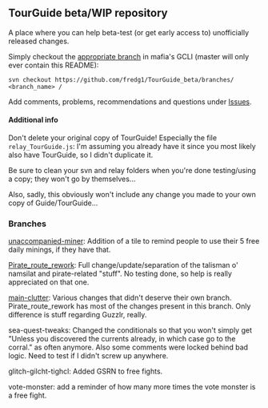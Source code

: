 ## TourGuide beta/WIP repository

A place where you can help beta-test (or get early access to) unofficially released changes.

Simply checkout the [appropriate branch](https://github.com/fredg1/TourGuide_beta/branches) in mafia's GCLI (master will only ever contain this README):

`svn checkout https://github.com/fredg1/TourGuide_beta/branches/ <branch_name> /`

Add comments, problems, recommendations and questions under [Issues](https://github.com/fredg1/TourGuide_beta/issues).


#### Additional info
Don't delete your original copy of TourGuide! Especially the file `relay_TourGuide.js`: I'm assuming you already have it since you most likely also have TourGuide, so I didn't duplicate it.

Be sure to clean your svn and relay folders when you're done testing/using a copy; they won't go by themselves...


Also, sadly, this obviously won't include any change you made to your own copy of Guide/TourGuide...

### Branches

[unaccompanied-miner](https://github.com/cdrock/TourGuide/pull/17): Addition of a tile to remind people to use their 5 free daily minings, if they have that.

[Pirate_route_rework](https://github.com/cdrock/TourGuide/pull/16): Full change/update/separation of the talisman o' namsilat and pirate-related "stuff". No testing done, so help is really appreciated on that one.

[main-clutter](https://github.com/cdrock/TourGuide/pull/13): Various changes that didn't deserve their own branch. Pirate_route_rework has most of the changes present in this branch. Only difference is stuff regarding Guzzlr, really.

sea-quest-tweaks: Changed the conditionals so that you won't simply get "Unless you discovered the currents already, in which case go to the corral." as often anymore. Also some comments were locked behind bad logic. Need to test if I didn't screw up anywhere.

glitch-gilcht-tighcl: Added GSRN to free fights.

vote-monster: add a reminder of how many more times the vote monster is a free fight.
